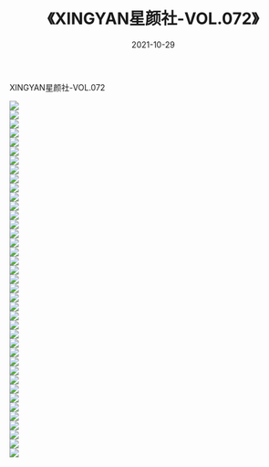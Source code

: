 ﻿---
layout: post
title:  《XINGYAN星颜社-VOL.072》
date:   2021-10-29
img: http://img.660000.xyz/Sharelink/网络美图/2021/XINGYAN星颜社-VOL.072/000.jpg
categories: [美女, 清纯, 唯美]
---

XINGYAN星颜社-VOL.072

  ![](http://img.660000.xyz/Sharelink/网络美图/2021/XINGYAN星颜社-VOL.072/001.jpg) <br> ![](http://img.660000.xyz/Sharelink/网络美图/2021/XINGYAN星颜社-VOL.072/002.jpg) <br> ![](http://img.660000.xyz/Sharelink/网络美图/2021/XINGYAN星颜社-VOL.072/003.jpg) <br> ![](http://img.660000.xyz/Sharelink/网络美图/2021/XINGYAN星颜社-VOL.072/004.jpg) <br> ![](http://img.660000.xyz/Sharelink/网络美图/2021/XINGYAN星颜社-VOL.072/005.jpg) <br> ![](http://img.660000.xyz/Sharelink/网络美图/2021/XINGYAN星颜社-VOL.072/006.jpg) <br> ![](http://img.660000.xyz/Sharelink/网络美图/2021/XINGYAN星颜社-VOL.072/007.jpg) <br> ![](http://img.660000.xyz/Sharelink/网络美图/2021/XINGYAN星颜社-VOL.072/008.jpg) <br> ![](http://img.660000.xyz/Sharelink/网络美图/2021/XINGYAN星颜社-VOL.072/009.jpg) <br> ![](http://img.660000.xyz/Sharelink/网络美图/2021/XINGYAN星颜社-VOL.072/010.jpg) <br> ![](http://img.660000.xyz/Sharelink/网络美图/2021/XINGYAN星颜社-VOL.072/011.jpg) <br> ![](http://img.660000.xyz/Sharelink/网络美图/2021/XINGYAN星颜社-VOL.072/012.jpg) <br> ![](http://img.660000.xyz/Sharelink/网络美图/2021/XINGYAN星颜社-VOL.072/013.jpg) <br> ![](http://img.660000.xyz/Sharelink/网络美图/2021/XINGYAN星颜社-VOL.072/014.jpg) <br> ![](http://img.660000.xyz/Sharelink/网络美图/2021/XINGYAN星颜社-VOL.072/015.jpg) <br> ![](http://img.660000.xyz/Sharelink/网络美图/2021/XINGYAN星颜社-VOL.072/016.jpg) <br> ![](http://img.660000.xyz/Sharelink/网络美图/2021/XINGYAN星颜社-VOL.072/017.jpg) <br> ![](http://img.660000.xyz/Sharelink/网络美图/2021/XINGYAN星颜社-VOL.072/018.jpg) <br> ![](http://img.660000.xyz/Sharelink/网络美图/2021/XINGYAN星颜社-VOL.072/019.jpg) <br> ![](http://img.660000.xyz/Sharelink/网络美图/2021/XINGYAN星颜社-VOL.072/020.jpg) <br> ![](http://img.660000.xyz/Sharelink/网络美图/2021/XINGYAN星颜社-VOL.072/021.jpg) <br> ![](http://img.660000.xyz/Sharelink/网络美图/2021/XINGYAN星颜社-VOL.072/022.jpg) <br> ![](http://img.660000.xyz/Sharelink/网络美图/2021/XINGYAN星颜社-VOL.072/023.jpg) <br> ![](http://img.660000.xyz/Sharelink/网络美图/2021/XINGYAN星颜社-VOL.072/024.jpg) <br> ![](http://img.660000.xyz/Sharelink/网络美图/2021/XINGYAN星颜社-VOL.072/025.jpg) <br> ![](http://img.660000.xyz/Sharelink/网络美图/2021/XINGYAN星颜社-VOL.072/026.jpg) <br> ![](http://img.660000.xyz/Sharelink/网络美图/2021/XINGYAN星颜社-VOL.072/027.jpg) <br> ![](http://img.660000.xyz/Sharelink/网络美图/2021/XINGYAN星颜社-VOL.072/028.jpg) <br> ![](http://img.660000.xyz/Sharelink/网络美图/2021/XINGYAN星颜社-VOL.072/029.jpg) <br> ![](http://img.660000.xyz/Sharelink/网络美图/2021/XINGYAN星颜社-VOL.072/030.jpg) <br> ![](http://img.660000.xyz/Sharelink/网络美图/2021/XINGYAN星颜社-VOL.072/031.jpg) <br> ![](http://img.660000.xyz/Sharelink/网络美图/2021/XINGYAN星颜社-VOL.072/032.jpg) <br> ![](http://img.660000.xyz/Sharelink/网络美图/2021/XINGYAN星颜社-VOL.072/033.jpg) <br> ![](http://img.660000.xyz/Sharelink/网络美图/2021/XINGYAN星颜社-VOL.072/034.jpg) <br> ![](http://img.660000.xyz/Sharelink/网络美图/2021/XINGYAN星颜社-VOL.072/035.jpg) <br> ![](http://img.660000.xyz/Sharelink/网络美图/2021/XINGYAN星颜社-VOL.072/036.jpg) <br> ![](http://img.660000.xyz/Sharelink/网络美图/2021/XINGYAN星颜社-VOL.072/037.jpg) <br> ![](http://img.660000.xyz/Sharelink/网络美图/2021/XINGYAN星颜社-VOL.072/038.jpg) <br> ![](http://img.660000.xyz/Sharelink/网络美图/2021/XINGYAN星颜社-VOL.072/039.jpg) <br>